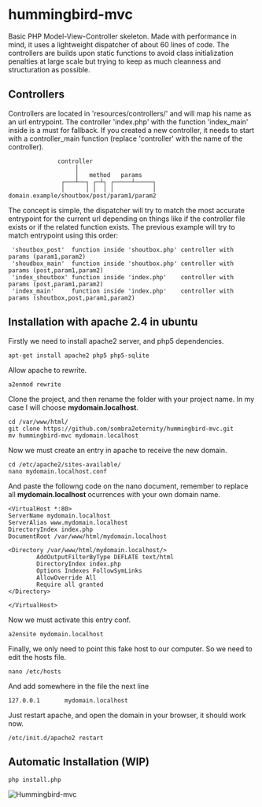 hummingbird-mvc
===============

Basic PHP Model-View-Controller skeleton. Made with performance in mind, it uses a
lightweight dispatcher of about 60 lines of code. The controllers are builds upon
static functions to avoid class initialization penalties at large scale but trying
to keep as much cleanness and structuration as possible.

Controllers
-----------

Controllers are located in 'resources/controllers/' and will map his name as an url
entrypoint. The controller 'index.php' with the function 'index_main' inside is a 
must for fallback. If you created a new controller, it needs to start with a 
controller_main function (replace 'controller' with the name of the controller).


```
              controller
                   │
                   │   method   params
               ┌───┴──┐ ┌─┴┐ ┌─────┴─────┐
               │      │ │  │ │           │
domain.example/shoutbox/post/param1/param2
```

The concept is simple, the dispatcher will try to match the most accurate entrypoint
for the current url depending on things like if the controller file exists or if the
related function exists. The previous example will try to match entrypoint using this order:

```
 'shoutbox_post'  function inside 'shoutbox.php' controller with params (param1,param2)
 'shoudbox_main'  function inside 'shoutbox.php' controller with params (post,param1,param2)
 'index_shoutbox' function inside 'index.php'    controller with params (post,param1,param2)
 'index_main'     function inside 'index.php'    controller with params (shoutbox,post,param1,param2)
```

Installation with apache 2.4 in ubuntu
--------------------------------------

Firstly we need to install apache2 server, and php5 dependencies.

```
apt-get install apache2 php5 php5-sqlite
```

Allow apache to rewrite.

```
a2enmod rewrite
```

Clone the project, and then rename the folder with your project
name. In my case I will choose **mydomain.localhost**.

```
cd /var/www/html/
git clone https://github.com/sombra2eternity/hummingbird-mvc.git
mv hummingbird-mvc mydomain.localhost
```

Now we must create an entry in apache to receive the new domain.

```
cd /etc/apache2/sites-available/
nano mydomain.localhost.conf
```

And paste the followng code on the nano document, remember to 
replace all **mydomain.localhost** ocurrences with your own
domain name.

```
<VirtualHost *:80>
ServerName mydomain.localhost
ServerAlias www.mydomain.localhost
DirectoryIndex index.php
DocumentRoot /var/www/html/mydomain.localhost

<Directory /var/www/html/mydomain.localhost/>
        AddOutputFilterByType DEFLATE text/html
        DirectoryIndex index.php
        Options Indexes FollowSymLinks
        AllowOverride All
        Require all granted
</Directory>

</VirtualHost>
```

Now we must activate this entry conf.

```
a2ensite mydomain.localhost
```

Finally, we only need to point this fake host to our computer.
So we need to edit the hosts file.


```
nano /etc/hosts
```

And add somewhere in the file the next line

```
127.0.0.1       mydomain.localhost
```

Just restart apache, and open the domain in your browser, it should
work now.

```
/etc/init.d/apache2 restart
```

Automatic Installation (WIP)
----------------------------

```
php install.php
```


![Hummingbird-mvc](http://i.imgur.com/TEvoujO.png "Hummingbird-mvc")
